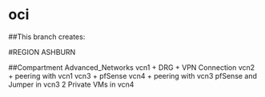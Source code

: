 # oci

##This branch creates:

#REGION ASHBURN


##Compartment Advanced_Networks 
vcn1 +  DRG + VPN Connection
vcn2 + peering with vcn1
vcn3 + pfSense
vcn4 + peering with vcn3
pfSense and Jumper in vcn3
2 Private VMs in vcn4

